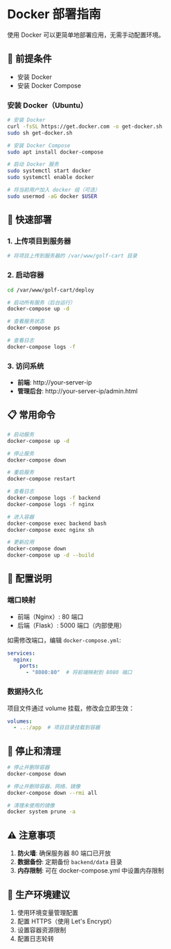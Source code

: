 # Docker 部署指南

使用 Docker 可以更简单地部署应用，无需手动配置环境。

## 🐳 前提条件

- 安装 Docker
- 安装 Docker Compose

### 安装 Docker（Ubuntu）

```bash
# 安装 Docker
curl -fsSL https://get.docker.com -o get-docker.sh
sudo sh get-docker.sh

# 安装 Docker Compose
sudo apt install docker-compose

# 启动 Docker 服务
sudo systemctl start docker
sudo systemctl enable docker

# 将当前用户加入 docker 组（可选）
sudo usermod -aG docker $USER
```

## 🚀 快速部署

### 1. 上传项目到服务器

```bash
# 将项目上传到服务器的 /var/www/golf-cart 目录
```

### 2. 启动容器

```bash
cd /var/www/golf-cart/deploy

# 启动所有服务（后台运行）
docker-compose up -d

# 查看服务状态
docker-compose ps

# 查看日志
docker-compose logs -f
```

### 3. 访问系统

- **前端**: http://your-server-ip
- **管理后台**: http://your-server-ip/admin.html

## 📋 常用命令

```bash
# 启动服务
docker-compose up -d

# 停止服务
docker-compose down

# 重启服务
docker-compose restart

# 查看日志
docker-compose logs -f backend
docker-compose logs -f nginx

# 进入容器
docker-compose exec backend bash
docker-compose exec nginx sh

# 更新应用
docker-compose down
docker-compose up -d --build
```

## 🔧 配置说明

### 端口映射

- 前端（Nginx）: 80 端口
- 后端（Flask）: 5000 端口（内部使用）

如需修改端口，编辑 `docker-compose.yml`:

```yaml
services:
  nginx:
    ports:
      - "8080:80"  # 将前端映射到 8080 端口
```

### 数据持久化

项目文件通过 volume 挂载，修改会立即生效：

```yaml
volumes:
  - ..:/app  # 项目目录挂载到容器
```

## 🛑 停止和清理

```bash
# 停止并删除容器
docker-compose down

# 停止并删除容器、网络、镜像
docker-compose down --rmi all

# 清理未使用的镜像
docker system prune -a
```

## ⚠️ 注意事项

1. **防火墙**: 确保服务器 80 端口已开放
2. **数据备份**: 定期备份 `backend/data` 目录
3. **内存限制**: 可在 docker-compose.yml 中设置内存限制

## 🔐 生产环境建议

1. 使用环境变量管理配置
2. 配置 HTTPS（使用 Let's Encrypt）
3. 设置容器资源限制
4. 配置日志轮转
